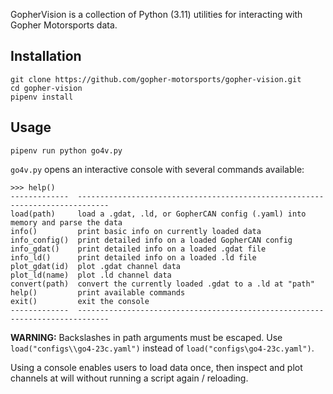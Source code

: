 GopherVision is a collection of Python (3.11) utilities for interacting with Gopher Motorsports data.

## Installation
```
git clone https://github.com/gopher-motorsports/gopher-vision.git
cd gopher-vision
pipenv install
```

## Usage
```
pipenv run python go4v.py
```

`go4v.py` opens an interactive console with several commands available:
```
>>> help()
-------------  -----------------------------------------------------------------------------
load(path)     load a .gdat, .ld, or GopherCAN config (.yaml) into memory and parse the data
info()         print basic info on currently loaded data
info_config()  print detailed info on a loaded GopherCAN config
info_gdat()    print detailed info on a loaded .gdat file
info_ld()      print detailed info on a loaded .ld file
plot_gdat(id)  plot .gdat channel data
plot_ld(name)  plot .ld channel data
convert(path)  convert the currently loaded .gdat to a .ld at "path"
help()         print available commands
exit()         exit the console
-------------  -----------------------------------------------------------------------------
```

**WARNING:** Backslashes in path arguments must be escaped. Use `load("configs\\go4-23c.yaml")` instead of `load("configs\go4-23c.yaml")`.

Using a console enables users to load data once, then inspect and plot channels at will without running a script again / reloading.
